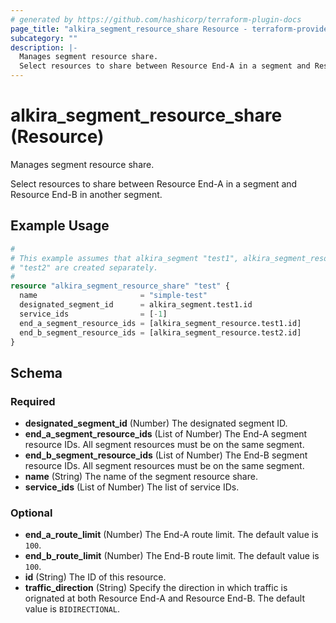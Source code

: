 ```yaml
---
# generated by https://github.com/hashicorp/terraform-plugin-docs
page_title: "alkira_segment_resource_share Resource - terraform-provider-alkira"
subcategory: ""
description: |-
  Manages segment resource share.
  Select resources to share between Resource End-A in a segment and Resource End-B in another segment.
---
```


# alkira_segment_resource_share (Resource)

Manages segment resource share.

Select resources to share between Resource End-A in a segment and Resource End-B in another segment.

## Example Usage

```terraform
#
# This example assumes that alkira_segment "test1", alkira_segment_resource "test1" and
# "test2" are created separately.
#
resource "alkira_segment_resource_share" "test" {
  name                       = "simple-test"
  designated_segment_id      = alkira_segment.test1.id
  service_ids                = [-1]
  end_a_segment_resource_ids = [alkira_segment_resource.test1.id]
  end_b_segment_resource_ids = [alkira_segment_resource.test2.id]
}
```

<!-- schema generated by tfplugindocs -->
## Schema

### Required

- **designated_segment_id** (Number) The designated segment ID.
- **end_a_segment_resource_ids** (List of Number) The End-A segment resource IDs. All segment resources must be on the same segment.
- **end_b_segment_resource_ids** (List of Number) The End-B segment resource IDs. All segment resources must be on the same segment.
- **name** (String) The name of the segment resource share.
- **service_ids** (List of Number) The list of service IDs.

### Optional

- **end_a_route_limit** (Number) The End-A route limit. The default value is `100`.
- **end_b_route_limit** (Number) The End-B route limit. The default value is `100`.
- **id** (String) The ID of this resource.
- **traffic_direction** (String) Specify the direction in which traffic is orignated at both Resource End-A and Resource End-B. The default value is `BIDIRECTIONAL`.


